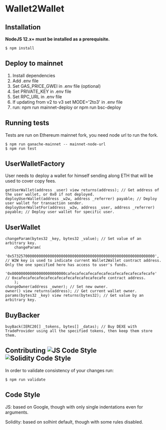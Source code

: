 # Wallet2Wallet

## Installation

**NodeJS 12.x+ must be installed as a prerequisite.**

```
$ npm install
```

## Deploy to mainnet

 1. Install dependencies
 2. Add .env file
 3. Set GAS_PRICE_GWEI in .env file (optional)
 4. Set PRIVATE_KEY in .env file
 5. Set RPC_URL in .env file
 6. If updating from v2 to v3 set MODE='2to3' in .env file
 7. run: npm run mainnet-deploy or npm run bsc-deploy

## Running tests

Tests are run on Ethereum mainnet fork, you need node url to run the fork.

```
$ npm run ganache-mainnet -- mainnet-node-url
$ npm run test
```

## UserWalletFactory

User needs to deploy a wallet for himself sending along ETH that will be used to cover copy fees.

    getUserWallet(address _user) view returns(address); // Get address of the user wallet, or 0x0 if not deployed.
    deployUserWallet(address _w2w, address _referrer) payable; // Deploy user wallet for transaction sender.
    deployUserWalletFor(address _w2w, address _user, address _referrer) payable; // Deploy user wallet for specific user.

## UserWallet

    changeParam(bytes32 _key, bytes32 _value); // Set value of an arbitrary key.
        changeParam(
            '0x5732570000000000000000000000000000000000000000000000000000000000', // W2W key is used to indicate current Wallet2Wallet contract address. Only the one specified here has access to user's funds.
            '0x000000000000000000000000cafecafecafecafecafecafecafecafecafecafe'  // 0xcafecafecafecafecafecafecafecafecafecafe contract address.
        );
    changeOwner(address _owner); // Set new owner.
    owner() view returns(address); // Get current wallet owner.
    params(bytes32 _key) view returns(bytes32); // Get value by an arbitrary key.

## BuyBacker

    buyBack(IERC20[] _tokens, bytes[] _datas); // Buy DEXE with TradeProvider using all the specified tokens, then keep them store them.

## Contributing ![JS Code Style](https://img.shields.io/badge/js--style-extends--google-green.svg 'JS Code Style') ![Solidity Code Style](https://img.shields.io/badge/sol--style-ambisafe-red.svg 'Solidity Code Style')

In order to validate consistency of your changes run:

```
$ npm run validate
```

## Code Style

JS: based on Google, though with only single indentations even for arguments.

Solidity: based on solhint default, though with some rules disabled.
